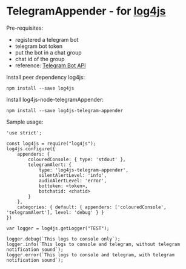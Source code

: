 # TelegramAppender - for [log4js](https://github.com/log4js-node/log4js-node)

Pre-requisites:
* registered a telegram bot
* telegram bot token
* put the bot in a chat group
* chat id of the group
* reference: [Telegram Bot API](https://core.telegram.org/bots/api)


Install peer dependency log4js:
```
npm install --save log4js
```

Install log4js-node-telegramAppender:
```
npm install --save log4js-telegram-appender
```

Sample usage:
```
'use strict';

const log4js = require("log4js");
log4js.configure({
    appenders: {
        colouredConsole: { type: 'stdout' },
        telegramAlert: {
            type: 'log4js-telegram-appender',
            silentAlertLevel: 'info',
            audioAlertLevel: 'error',
            bottoken: <token>,
            botchatid: <chatid>
        }
    },
    categories: { default: { appenders: ['colouredConsole', 'telegramAlert'], level: 'debug' } }
})

var logger = log4js.getLogger("TEST");

logger.debug(`This logs to console only`);
logger.info(`This logs to console and telegram, without telegram notification sound`);
logger.error(`This logs to console and telegram, with telegram notification sound`);
```